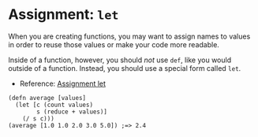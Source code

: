 # Assignment: `let`

When you are creating functions, you may want to assign names to values in order to reuse those values or make your code more readable.

Inside of a function, however, you should _not_ use `def`, like you would outside of a function. Instead, you should use a special form called `let`.

* Reference: [Assignment let](http://clojurebridge.github.io/community-docs/docs/clojure/let/)

```eval-clojure
(defn average [values]
  (let [c (count values)
        s (reduce + values)]
    (/ s c)))
(average [1.0 1.0 2.0 3.0 5.0]) ;=> 2.4
```

